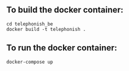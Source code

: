 ## To build the docker container:
```
cd telephonish_be
docker build -t telephonish .
```

## To run the docker container:
```
docker-compose up
```